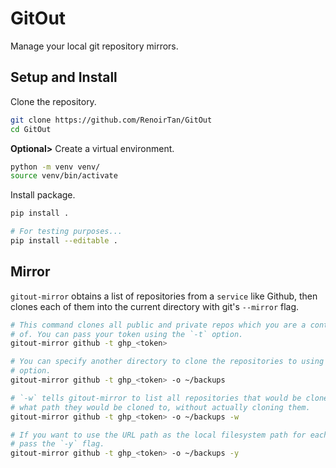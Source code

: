 # GitOut

Manage your local git repository mirrors.

## Setup and Install

Clone the repository.

```bash
git clone https://github.com/RenoirTan/GitOut
cd GitOut
```

**Optional>** Create a virtual environment.

```bash
python -m venv venv/
source venv/bin/activate
```

Install package.

```bash
pip install .

# For testing purposes...
pip install --editable .
```

## Mirror

`gitout-mirror` obtains a list of repositories from a `service` like Github, then clones each of them into the current directory with git's `--mirror` flag.

```bash
# This command clones all public and private repos which you are a contributor
# of. You can pass your token using the `-t` option.
gitout-mirror github -t ghp_<token>

# You can specify another directory to clone the repositories to using the `-o`
# option.
gitout-mirror github -t ghp_<token> -o ~/backups

# `-w` tells gitout-mirror to list all repositories that would be cloned and
# what path they would be cloned to, without actually cloning them.
gitout-mirror github -t ghp_<token> -o ~/backups -w

# If you want to use the URL path as the local filesystem path for each repo,
# pass the `-y` flag.
gitout-mirror github -t ghp_<token> -o ~/backups -y
```